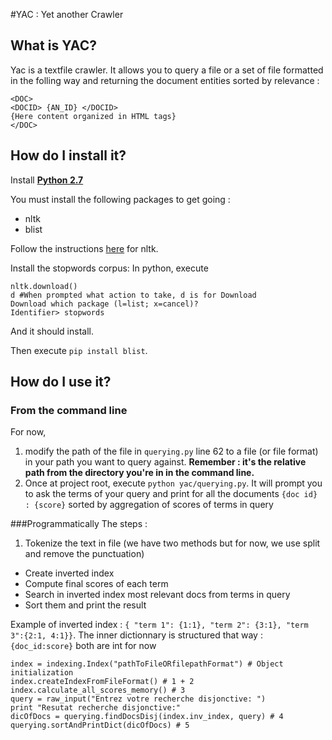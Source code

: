 #YAC : Yet another Crawler

## What is YAC?
Yac is a textfile crawler. It allows you to query a file or a set of file formatted in the folling way and returning the document entities sorted by relevance  : 

```
<DOC>
<DOCID> {AN_ID} </DOCID>
{Here content organized in HTML tags} 
</DOC>
```

## How do I install it?
Install [**Python 2.7**](https://www.python.org/download/releases/2.7/)

You must install the following packages to get going : 

- nltk
- blist

Follow the instructions [here](http://www.nltk.org/install.html) for nltk.


Install the stopwords corpus:
In python, execute

    nltk.download()
    d #When prompted what action to take, d is for Download
    Download which package (l=list; x=cancel)?
    Identifier> stopwords 

And it should install.


Then execute ```pip install blist```.
## How do I use it?
### From the command line
For now,

1. modify the path of the file in `querying.py` line 62 to a file (or file format) in your path you want to query against. **Remember : it's the relative path from the directory you're in in the command line.**
2. Once at project root, execute `python yac/querying.py`. It will prompt you to ask the terms of your query and print for all the documents `{doc id} : {score}` sorted by aggregation  of scores of terms in query

###Programmatically
The steps :

1. Tokenize the text in file (we have two methods but for now, we use split and remove the punctuation)
- Create inverted index
- Compute final scores of each term
- Search in inverted index most relevant docs from terms in query
- Sort them and print the result

Example of inverted index : ```{ "term 1": {1:1}, "term 2": {3:1}, "term 3":{2:1, 4:1}}```.
The inner dictionnary is structured that way : ```{doc_id:score}``` both are int for now
    
    index = indexing.Index("pathToFileORfilepathFormat") # Object initialization
    index.createIndexFromFileFormat() # 1 + 2
    index.calculate_all_scores_memory() # 3
    query = raw_input("Entrez votre recherche disjonctive: ")
    print "Resutat recherche disjonctive:"
    dicOfDocs = querying.findDocsDisj(index.inv_index, query) # 4
    querying.sortAndPrintDict(dicOfDocs) # 5
